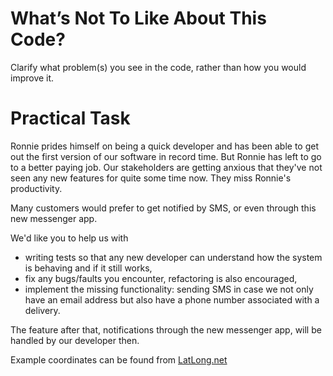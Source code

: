 What’s Not To Like About This Code?
===================================

Clarify what problem(s) you see in the code, rather than how you would improve it.


Practical Task
===================================

Ronnie prides himself on being a quick developer and has been able to get out the first version
of our software in record time. But Ronnie has left to go to a better paying job.
Our stakeholders are getting anxious that they've not seen any new features for quite some time now.
They miss Ronnie's productivity.

Many customers would prefer to get notified by SMS, or even through this new messenger app.

We'd like you to help us with

* writing tests so that any new developer can understand how the system is behaving and if it still works,
* fix any bugs/faults you encounter, refactoring is also encouraged,
* implement the missing functionality:
  sending SMS in case we not only have an email address but also have a phone number associated with a delivery.

The feature after that, notifications through the new messenger app, will be handled by our developer then.

Example coordinates can be found from [LatLong.net](https://www.latlong.net/)
